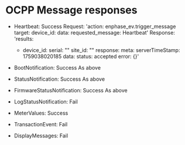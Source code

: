# OCPP Message responses

- Heartbeat: Success
Request:
'action: enphase_ev.trigger_message
target:
  device_id: <deviceID>
data:
  requested_message: Heartbeat'
Response:
'results:
  - device_id: <deviceID>
    serial: "<serial>"
    site_id: "<siteID>"
    response:
      meta:
        serverTimeStamp: 1759038020185
      data:
        status: accepted
      error: {}'

- BootNotification: Success
As above

- StatusNotification: Success
As above

- FirmwareStatusNotification: Success
As above

- LogStatusNotification: Fail

- MeterValues: Success

- TransactionEvent: Fail

- DisplayMessages: Fail